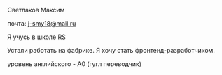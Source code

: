 Светлаков Максим

почта: j-smy18@mail.ru

Я учусь в школе RS

Устали работать на фабрике. Я хочу стать фронтенд-разработчиком.

уровень английского - А0 (гугл переводчик)

